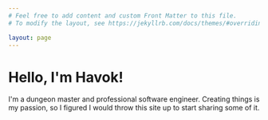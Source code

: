 ```yaml
---
# Feel free to add content and custom Front Matter to this file.
# To modify the layout, see https://jekyllrb.com/docs/themes/#overriding-theme-defaults

layout: page
---
```


# Hello, I'm Havok!

I'm a dungeon master and professional software engineer. Creating things is my passion, so I figured I would throw this site up to start sharing some of it.

